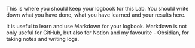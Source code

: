 This is where you should keep your logbook for this Lab. You should write down what you have done, what you have learned and your results here.

It is useful to learn and use Markdown for your logbook. Markdown is not only useful for GitHub, but also for Notion and my favourite - Obsidian, for taking notes and writing logs.

